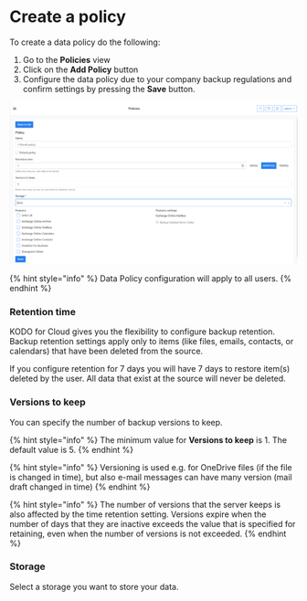 # Create a policy

To create a data policy do the following:

1. Go to the **Policies** view
2. Click on the **Add Policy** button
3. Configure the data policy due to your company backup regulations and confirm settings by pressing the **Save** button. 

![](../../.gitbook/assets/image%20%2842%29.png)

{% hint style="info" %}
Data Policy configuration will apply to all users. 
{% endhint %}

### Retention time

KODO for Cloud gives you the flexibility to configure backup retention. Backup retention settings apply only to items \(like files, emails, contacts, or calendars\) that have been deleted from the source.

If you configure retention for 7 days you will have 7 days to restore item\(s\) deleted by the user. All data that exist at the source will never be deleted.

### Versions to keep

You can specify the number of backup versions to keep.

{% hint style="info" %}
The minimum value for **Versions to keep** is 1. The default value is 5.
{% endhint %}

{% hint style="info" %}
Versioning is used e.g. for OneDrive files \(if the file is changed in time\), but also e-mail messages can have many version \(mail draft changed in time\)
{% endhint %}

{% hint style="info" %}
The number of versions that the server keeps is also affected by the time retention setting. Versions expire when the number of days that they are inactive exceeds the value that is specified for retaining, even when the number of versions is not exceeded.
{% endhint %}

### Storage

Select a storage you want to store your data.



